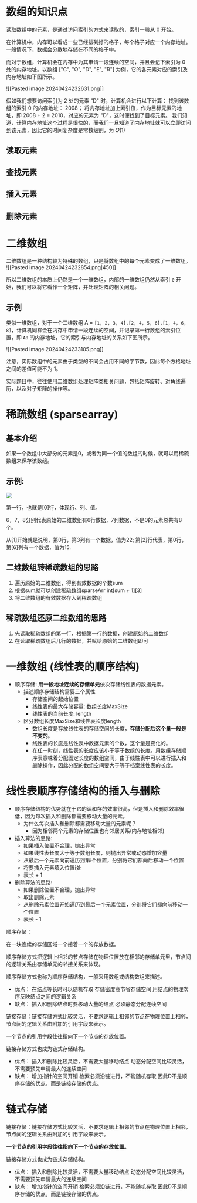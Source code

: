 
# 数组的知识点

读取数组中的元素，是通过访问索引的方式来读取的，索引一般从 0 开始。

在计算机中，内存可以看成一些已经排列好的格子，每个格子对应一个内存地址。一般情况下，数据会分散地存储在不同的格子中。

而对于数组，计算机会在内存中为其申请一段连续的空间，并且会记下索引为 0 处的内存地址。以数组 ["C", "O", "D", "E", "R"] 为例，它的各元素对应的索引及内存地址如下图所示。

![[Pasted image 20240424232631.png]]

假如我们想要访问索引为 2 处的元素 "D" 时，计算机会进行以下计算：
找到该数组的索引 0 的内存地址： 2008；
将内存地址加上索引值，作为目标元素的地址，即 2008 + 2 = 2010，对应的元素为 "D"，这时便找到了目标元素。
我们知道，计算内存地址这个过程是很快的，而我们一旦知道了内存地址就可以立即访问到该元素，因此它的时间复杂度是常数级别，为 𝑂(1)

## 读取元素

## 查找元素

## 插入元素

## 删除元素

# 二维数组

二维数组是一种结构较为特殊的数组，只是将数组中的每个元素变成了一维数组。
![[Pasted image 20240424232854.png|450]]

所以二维数组的本质上仍然是一个一维数组，内部的一维数组仍然从索引 `0` 开始，我们可以将它看作一个矩阵，并处理矩阵的相关问题。

## 示例

类似一维数组，对于一个二维数组 A = `[1, 2, 3, 4],[2, 4, 5, 6],[1, 4, 6, 8]`，计算机同样会在内存中申请一段连续的空间，并记录第一行数组的索引位置，即 `A0` 的内存地址，它的索引与内存地址的关系如下图所示。

![[Pasted image 20240424233105.png]]

注意，实际数组中的元素由于类型的不同会占用不同的字节数，因此每个方格地址之间的差值可能不为 1。

实际题目中，往往使用二维数组处理矩阵类相关问题，包括矩阵旋转、对角线遍历，以及对子矩阵的操作等。

# 稀疏数组 (sparsearray)

## 基本介绍

如果一个数组中大部分的元素是0，或者为同一个值的数组的时候，就可以用稀疏数组来保存该数组。

## 示例:

[![](https://cdn.nlark.com/yuque/0/2023/png/38953059/1702595563428-26a68cb1-5576-49de-a166-98c831b8e65f.png)](https://cdn.nlark.com/yuque/0/2023/png/38953059/1702595563428-26a68cb1-5576-49de-a166-98c831b8e65f.png)

第一行，也就是[0]行，体现行、列、值。

6，7，8分别代表原始的二维数组有6行数据，7列数据，不是0的元素总共有8个。

从[1]开始就是说明，第0行，第3列有一个数据，值为22; 第[2]行代表，第0行，第[6]列有一个数据，值为15.

## 二维数组转稀疏数组的思路

1. 遍历原始的二维数组，得到有效数据的个数sum
2. 根据sum就可以创建稀疏数组sparseArr int[sum + 1][3]
3. 将二维数组的有效数据存入到稀疏数组

## 稀疏数组还原二维数组的思路

1. 先读取稀疏数组的第一行，根据第一行的数据，创建原始的二维数组
2. 在读取稀疏数组后几行的数据，并赋给原始的二维数组即可

# 一维数组 (线性表的顺序结构)

- 顺序存储: 用**一段地址连续的存储单元**依次存储线性表的数据元素。
    - 描述顺序存储结构需要三个属性
        - 存储空间的起始位置
        - 线性表的最大存储容量: 数组长度MaxSize
        - 线性表的当前长度: length
    - 区分数组长度MaxSize和线性表长度length
        - 数组长度是存放线性表的存储空间的长度，**存储分配后这个量一般是不变的**。
        - 线性表的长度是线性表中数据元素的个数，这个量是变化的。
        - 在任一时刻，线性表的长度应该小于等于数组的长度。用数组存储顺序表意味着分配固定长度的数组空间，由于线性表中可以进行插入和删除操作，因此分配的数组空间要大于等于档案线性表的长度。

# 线性表顺序存储结构的插入与删除

- 顺序存储结构的优势就在于它的读和存的效率很高，但是插入和删除效率很低，因为每次插入和删除都需要移动大量的元素。
    - 为什么每次插入和删除都需要移动大量的元素呢？
        - 因为相邻两个元素的存储位置也有邻居关系(内存地址相邻)
- 插入算法的思路:
    - 如果插入位置不合理，抛出异常
    - 如果线性表长度大于等于数组长度，则抛出异常或动态增加容量
    - 从最后一个元素向前遍历到第i个位置，分别将它们都向后移动一个位置
    - 将要插入元素填入位置i处
    - 表长 + 1
- 删除算法的思路:
    - 如果删除位置不合理，抛出异常
    - 取出删除元素
    - 从删除元素位置开始遍历到最后一个元素位置，分别将它们都向前移动一个位置
    - 表长 - 1

顺序存储：

在一块连续的存储区域一个接着一个的存放数据。

顺序存储方式把逻辑上相邻的节点存储在物理位置放在相邻的存储单元里，节点间的逻辑关系由存储单元的邻接关系来体现。

顺序存储方式也称为顺序存储结构，一般采用数组或结构数组来描述。

- 优点： 在结点等长时可以随机存取 存储密度高节省存储空间 用结点的物理次序反映结点之间的逻辑关系
- 缺点： 插入和删除结点时要移动大量的结点 必须静态分配连续空间

链接存储：链接存储方式比较灵活，不要求逻辑上相邻的节点在物理位置上相邻，节点间的逻辑关系由附加的引用字段来表示。

一个节点的引用字段往往指向下一个节点的存放位置。

链接存储方式也成为链式存储结构。

- 优点： 插入和删除比较灵活，不需要大量移动结点 动态分配空间比较灵活，不需要预先申请最大的连续空间
- 缺点： 增加指针的空间开销 检索必须沿链进行，不能随机存取 因此D不是顺序存储的优点，而是链接存储的优点。

# 链式存储

链接存储：链接存储方式比较灵活，不要求逻辑上相邻的节点在物理位置上相邻，节点间的逻辑关系由附加的引用字段来表示。

**一个节点的引用字段往往指向下一个节点的存放位置。**

链接存储方式也成为链式存储结构。

- 优点： 插入和删除比较灵活，不需要大量移动结点 动态分配空间比较灵活，不需要预先申请最大的连续空间
- 缺点： 增加指针的空间开销 检索必须沿链进行，不能随机存取 因此D不是顺序存储的优点，而是链接存储的优点。